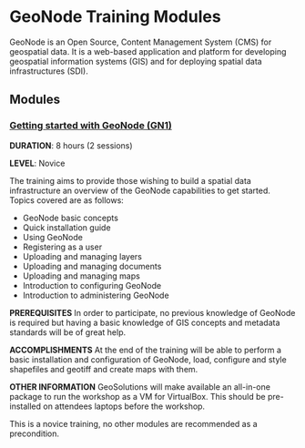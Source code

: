 # GeoNode Training Modules

GeoNode is an Open Source, Content Management System (CMS) for geospatial data. It is a web-based application and platform for developing geospatial information systems (GIS) and for deploying spatial data infrastructures (SDI).

## Modules

### [Getting started with GeoNode (GN1)](GN1)

**DURATION**: 8 hours (2 sessions)

**LEVEL**: Novice

The training aims to provide those wishing to build a spatial data infrastructure an overview of the GeoNode capabilities to get started. Topics covered are as follows:
* GeoNode basic concepts
* Quick installation guide
* Using GeoNode
* Registering as a user
* Uploading and managing layers
* Uploading and managing documents
* Uploading and managing maps
* Introduction to configuring GeoNode
* Introduction to administering GeoNode

**PREREQUISITES**
In order to participate, no previous knowledge of GeoNode is required but having a basic knowledge of GIS concepts and metadata standards will be of great help.

**ACCOMPLISHMENTS**
At the end of the training will be able to perform a basic installation and configuration of GeoNode, load, configure and style shapefiles and geotiff and create maps with them. 

**OTHER INFORMATION**
GeoSolutions will make available an all-in-one package to run the workshop as a VM for VirtualBox. This should be pre-installed on attendees laptops before the workshop.

This is a novice training, no other modules are recommended as a precondition.

